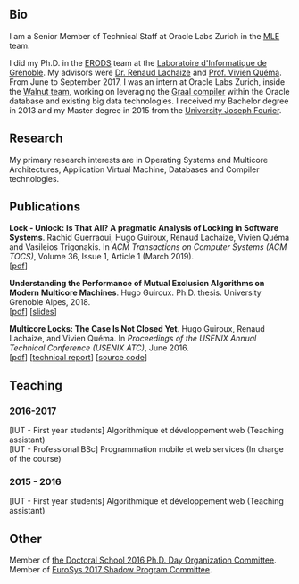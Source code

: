 ## Bio

I am a Senior Member of Technical Staff at Oracle Labs Zurich in the [MLE](https://labs.oracle.com/pls/apex/f?p=labs:49:::::P49_PROJECT_ID:15) team.

I did my Ph.D. in the [ERODS](http://erods.imag.fr/) team at the [Laboratoire d'Informatique de Grenoble](http://lig.imag.fr/).
My advisors were [Dr. Renaud Lachaize](http://lig-membres.imag.fr/rlachaiz/) and [Prof. Vivien Qu&eacute;ma](http://lig-membres.imag.fr/quema/).
From June to September 2017, I was an intern at Oracle Labs Zurich, inside the [Walnut team](https://labs.oracle.com/pls/apex/f?p=labs:49:::::P49_PROJECT_ID:15), working on leveraging the [Graal compiler](https://www.graalvm.org/) within the Oracle database and existing big data technologies.
I received my Bachelor degree in 2013 and my Master degree in 2015 from the [University Joseph Fourier](https://www.ujf-grenoble.fr/).

## Research

My primary research interests are in Operating Systems and Multicore Architectures, Application Virtual Machine, Databases and Compiler technologies.

## Publications

**Lock - Unlock: Is That All? A pragmatic Analysis of Locking in Software Systems**. Rachid Guerraoui, Hugo Guiroux, Renaud Lachaize, Vivien Quéma and Vasileios Trigonakis. In *ACM Transactions on Computer Systems (ACM TOCS)*, Volume 36, Issue 1, Article 1 (March 2019).<br />
[[pdf](https://dl.acm.org/authorize?N678860)]

**Understanding the Performance of Mutual Exclusion Algorithms on Modern Multicore Machines**. Hugo Guiroux. Ph.D. thesis. University Grenoble Alpes, 2018.<br />
[[pdf](assets/these.pdf)] [[slides](assets/slides_these.pdf)]

**Multicore Locks: The Case Is Not Closed Yet**. Hugo Guiroux, Renaud Lachaize, and Vivien Quéma. In *Proceedings of the USENIX Annual Technical Conference (USENIX ATC)*, June 2016.<br />
[[pdf](assets/multicore_locks_atc16.pdf)] [[technical report](assets/multicore_locks_techrep.pdf)] [[source code](https://www.github.com/multicore-locks/litl)]

## Teaching

### 2016-2017

[IUT - First year students] Algorithmique et développement web (Teaching assistant)<br />
[IUT - Professional BSc] Programmation mobile et web services (In charge of the course)

### 2015 - 2016

[IUT - First year students] Algorithmique et développement web (Teaching assistant)

## Other

Member of [the Doctoral School 2016 Ph.D. Day Organization Committee](http://www.adum.fr/as/ed/page.pl?site=edmstii&page=journeeDoctorants).<br />
Member of [EuroSys 2017 Shadow Program Committee](http://eurosys2017.org/).
